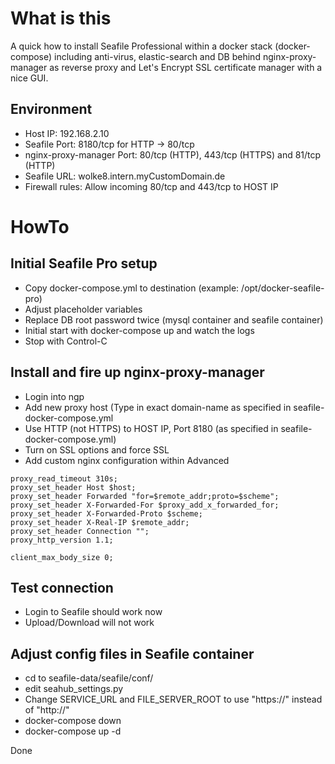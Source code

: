 # What is this
A quick how to install Seafile Professional within a docker stack (docker-compose) including anti-virus, elastic-search and DB behind nginx-proxy-manager
as reverse proxy and Let's Encrypt SSL certificate manager with a nice GUI.

## Environment
- Host IP: 192.168.2.10
- Seafile Port: 8180/tcp for HTTP -> 80/tcp 
- nginx-proxy-manager Port: 80/tcp (HTTP), 443/tcp (HTTPS) and 81/tcp (HTTP)
- Seafile URL: wolke8.intern.myCustomDomain.de
- Firewall rules: Allow incoming 80/tcp and 443/tcp to HOST IP

# HowTo

## Initial Seafile Pro setup
- Copy docker-compose.yml to destination (example: /opt/docker-seafile-pro)
- Adjust placeholder variables
- Replace DB root password twice (mysql container and seafile container)
- Initial start with docker-compose up and watch the logs
- Stop with Control-C

## Install and fire up nginx-proxy-manager
- Login into ngp
- Add new proxy host (Type in exact domain-name as specified in seafile-docker-compose.yml
- Use HTTP (not HTTPS) to HOST IP, Port 8180 (as specified in seafile-docker-compose.yml)
- Turn on SSL options and force SSL
- Add custom nginx configuration within Advanced

````
proxy_read_timeout 310s;
proxy_set_header Host $host;
proxy_set_header Forwarded "for=$remote_addr;proto=$scheme";
proxy_set_header X-Forwarded-For $proxy_add_x_forwarded_for;
proxy_set_header X-Forwarded-Proto $scheme;
proxy_set_header X-Real-IP $remote_addr;
proxy_set_header Connection "";
proxy_http_version 1.1;

client_max_body_size 0;
````

## Test connection
- Login to Seafile should work now
- Upload/Download will not work

## Adjust config files in Seafile container
- cd to seafile-data/seafile/conf/
- edit seahub_settings.py
- Change SERVICE_URL and FILE_SERVER_ROOT to use "https://" instead of "http://"
- docker-compose down
- docker-compose up -d

Done
